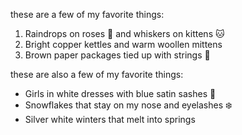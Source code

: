 these are a few of my favorite things:
1. Raindrops on roses :rose: and whiskers on kittens :cat:
1. Bright copper kettles and warm woollen mittens
1. Brown paper packages tied up with strings :gift:

these are also a few of my favorite things:
* Girls in white dresses with blue satin sashes :dress:
* Snowflakes that stay on my nose and eyelashes :snowflake:
* Silver white winters that melt into springs
